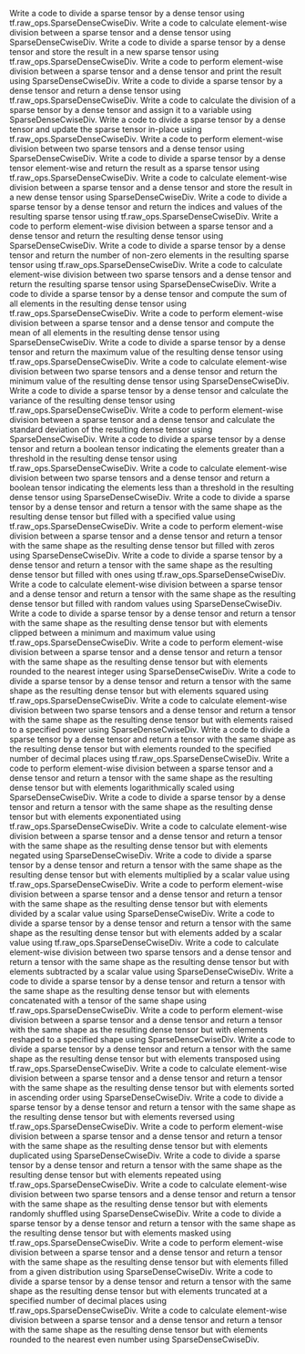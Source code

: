 Write a code to divide a sparse tensor by a dense tensor using tf.raw_ops.SparseDenseCwiseDiv.
Write a code to calculate element-wise division between a sparse tensor and a dense tensor using SparseDenseCwiseDiv.
Write a code to divide a sparse tensor by a dense tensor and store the result in a new sparse tensor using tf.raw_ops.SparseDenseCwiseDiv.
Write a code to perform element-wise division between a sparse tensor and a dense tensor and print the result using SparseDenseCwiseDiv.
Write a code to divide a sparse tensor by a dense tensor and return a dense tensor using tf.raw_ops.SparseDenseCwiseDiv.
Write a code to calculate the division of a sparse tensor by a dense tensor and assign it to a variable using SparseDenseCwiseDiv.
Write a code to divide a sparse tensor by a dense tensor and update the sparse tensor in-place using tf.raw_ops.SparseDenseCwiseDiv.
Write a code to perform element-wise division between two sparse tensors and a dense tensor using SparseDenseCwiseDiv.
Write a code to divide a sparse tensor by a dense tensor element-wise and return the result as a sparse tensor using tf.raw_ops.SparseDenseCwiseDiv.
Write a code to calculate element-wise division between a sparse tensor and a dense tensor and store the result in a new dense tensor using SparseDenseCwiseDiv.
Write a code to divide a sparse tensor by a dense tensor and return the indices and values of the resulting sparse tensor using tf.raw_ops.SparseDenseCwiseDiv.
Write a code to perform element-wise division between a sparse tensor and a dense tensor and return the resulting dense tensor using SparseDenseCwiseDiv.
Write a code to divide a sparse tensor by a dense tensor and return the number of non-zero elements in the resulting sparse tensor using tf.raw_ops.SparseDenseCwiseDiv.
Write a code to calculate element-wise division between two sparse tensors and a dense tensor and return the resulting sparse tensor using SparseDenseCwiseDiv.
Write a code to divide a sparse tensor by a dense tensor and compute the sum of all elements in the resulting dense tensor using tf.raw_ops.SparseDenseCwiseDiv.
Write a code to perform element-wise division between a sparse tensor and a dense tensor and compute the mean of all elements in the resulting dense tensor using SparseDenseCwiseDiv.
Write a code to divide a sparse tensor by a dense tensor and return the maximum value of the resulting dense tensor using tf.raw_ops.SparseDenseCwiseDiv.
Write a code to calculate element-wise division between two sparse tensors and a dense tensor and return the minimum value of the resulting dense tensor using SparseDenseCwiseDiv.
Write a code to divide a sparse tensor by a dense tensor and calculate the variance of the resulting dense tensor using tf.raw_ops.SparseDenseCwiseDiv.
Write a code to perform element-wise division between a sparse tensor and a dense tensor and calculate the standard deviation of the resulting dense tensor using SparseDenseCwiseDiv.
Write a code to divide a sparse tensor by a dense tensor and return a boolean tensor indicating the elements greater than a threshold in the resulting dense tensor using tf.raw_ops.SparseDenseCwiseDiv.
Write a code to calculate element-wise division between two sparse tensors and a dense tensor and return a boolean tensor indicating the elements less than a threshold in the resulting dense tensor using SparseDenseCwiseDiv.
Write a code to divide a sparse tensor by a dense tensor and return a tensor with the same shape as the resulting dense tensor but filled with a specified value using tf.raw_ops.SparseDenseCwiseDiv.
Write a code to perform element-wise division between a sparse tensor and a dense tensor and return a tensor with the same shape as the resulting dense tensor but filled with zeros using SparseDenseCwiseDiv.
Write a code to divide a sparse tensor by a dense tensor and return a tensor with the same shape as the resulting dense tensor but filled with ones using tf.raw_ops.SparseDenseCwiseDiv.
Write a code to calculate element-wise division between a sparse tensor and a dense tensor and return a tensor with the same shape as the resulting dense tensor but filled with random values using SparseDenseCwiseDiv.
Write a code to divide a sparse tensor by a dense tensor and return a tensor with the same shape as the resulting dense tensor but with elements clipped between a minimum and maximum value using tf.raw_ops.SparseDenseCwiseDiv.
Write a code to perform element-wise division between a sparse tensor and a dense tensor and return a tensor with the same shape as the resulting dense tensor but with elements rounded to the nearest integer using SparseDenseCwiseDiv.
Write a code to divide a sparse tensor by a dense tensor and return a tensor with the same shape as the resulting dense tensor but with elements squared using tf.raw_ops.SparseDenseCwiseDiv.
Write a code to calculate element-wise division between two sparse tensors and a dense tensor and return a tensor with the same shape as the resulting dense tensor but with elements raised to a specified power using SparseDenseCwiseDiv.
Write a code to divide a sparse tensor by a dense tensor and return a tensor with the same shape as the resulting dense tensor but with elements rounded to the specified number of decimal places using tf.raw_ops.SparseDenseCwiseDiv.
Write a code to perform element-wise division between a sparse tensor and a dense tensor and return a tensor with the same shape as the resulting dense tensor but with elements logarithmically scaled using SparseDenseCwiseDiv.
Write a code to divide a sparse tensor by a dense tensor and return a tensor with the same shape as the resulting dense tensor but with elements exponentiated using tf.raw_ops.SparseDenseCwiseDiv.
Write a code to calculate element-wise division between a sparse tensor and a dense tensor and return a tensor with the same shape as the resulting dense tensor but with elements negated using SparseDenseCwiseDiv.
Write a code to divide a sparse tensor by a dense tensor and return a tensor with the same shape as the resulting dense tensor but with elements multiplied by a scalar value using tf.raw_ops.SparseDenseCwiseDiv.
Write a code to perform element-wise division between a sparse tensor and a dense tensor and return a tensor with the same shape as the resulting dense tensor but with elements divided by a scalar value using SparseDenseCwiseDiv.
Write a code to divide a sparse tensor by a dense tensor and return a tensor with the same shape as the resulting dense tensor but with elements added by a scalar value using tf.raw_ops.SparseDenseCwiseDiv.
Write a code to calculate element-wise division between two sparse tensors and a dense tensor and return a tensor with the same shape as the resulting dense tensor but with elements subtracted by a scalar value using SparseDenseCwiseDiv.
Write a code to divide a sparse tensor by a dense tensor and return a tensor with the same shape as the resulting dense tensor but with elements concatenated with a tensor of the same shape using tf.raw_ops.SparseDenseCwiseDiv.
Write a code to perform element-wise division between a sparse tensor and a dense tensor and return a tensor with the same shape as the resulting dense tensor but with elements reshaped to a specified shape using SparseDenseCwiseDiv.
Write a code to divide a sparse tensor by a dense tensor and return a tensor with the same shape as the resulting dense tensor but with elements transposed using tf.raw_ops.SparseDenseCwiseDiv.
Write a code to calculate element-wise division between a sparse tensor and a dense tensor and return a tensor with the same shape as the resulting dense tensor but with elements sorted in ascending order using SparseDenseCwiseDiv.
Write a code to divide a sparse tensor by a dense tensor and return a tensor with the same shape as the resulting dense tensor but with elements reversed using tf.raw_ops.SparseDenseCwiseDiv.
Write a code to perform element-wise division between a sparse tensor and a dense tensor and return a tensor with the same shape as the resulting dense tensor but with elements duplicated using SparseDenseCwiseDiv.
Write a code to divide a sparse tensor by a dense tensor and return a tensor with the same shape as the resulting dense tensor but with elements repeated using tf.raw_ops.SparseDenseCwiseDiv.
Write a code to calculate element-wise division between two sparse tensors and a dense tensor and return a tensor with the same shape as the resulting dense tensor but with elements randomly shuffled using SparseDenseCwiseDiv.
Write a code to divide a sparse tensor by a dense tensor and return a tensor with the same shape as the resulting dense tensor but with elements masked using tf.raw_ops.SparseDenseCwiseDiv.
Write a code to perform element-wise division between a sparse tensor and a dense tensor and return a tensor with the same shape as the resulting dense tensor but with elements filled from a given distribution using SparseDenseCwiseDiv.
Write a code to divide a sparse tensor by a dense tensor and return a tensor with the same shape as the resulting dense tensor but with elements truncated at a specified number of decimal places using tf.raw_ops.SparseDenseCwiseDiv.
Write a code to calculate element-wise division between a sparse tensor and a dense tensor and return a tensor with the same shape as the resulting dense tensor but with elements rounded to the nearest even number using SparseDenseCwiseDiv.